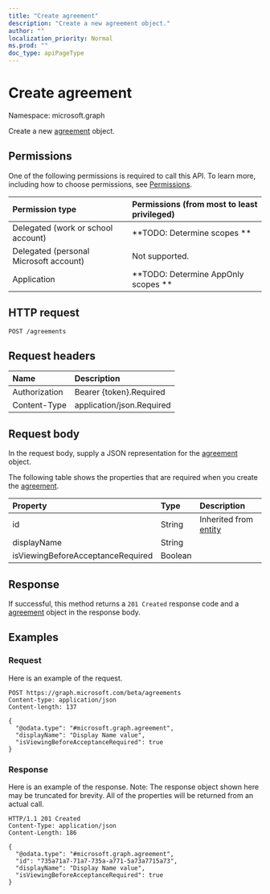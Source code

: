 ```yaml
---
title: "Create agreement"
description: "Create a new agreement object."
author: ""
localization_priority: Normal
ms.prod: ""
doc_type: apiPageType
---
```


# Create agreement

Namespace: microsoft.graph

Create a new [agreement](../resources/agreement.md) object.

## Permissions
One of the following permissions is required to call this API. To learn more, including how to choose permissions, see [Permissions](/concepts/permissions-reference.md).

|Permission type|Permissions (from most to least privileged)|
|:---|:---|
|Delegated (work or school account)|**TODO: Determine scopes **|
|Delegated (personal Microsoft account)|Not supported.|
|Application|**TODO: Determine AppOnly scopes **|

## HTTP request
<!-- {
  "blockType": "ignored"
}
-->
``` http
POST /agreements
```

## Request headers
|Name|Description|
|:---|:---|
|Authorization|Bearer {token}.Required|
|Content-Type|application/json.Required|

## Request body
In the request body, supply a JSON representation for the [agreement](../resources/agreement.md) object.

The following table shows the properties that are required when you create the [agreement](../resources/agreement.md).

|Property|Type|Description|
|:---|:---|:---|
|id|String| Inherited from [entity](../resources/entity.md)|
|displayName|String||
|isViewingBeforeAcceptanceRequired|Boolean||



## Response
If successful, this method returns a `201 Created` response code and a [agreement](../resources/agreement.md) object in the response body.

## Examples

### Request
Here is an example of the request.
<!-- {
  "blockType": "request",
  "name": "create_agreement_from_agreements"
}
-->
``` http
POST https://graph.microsoft.com/beta/agreements
Content-type: application/json
Content-length: 137

{
  "@odata.type": "#microsoft.graph.agreement",
  "displayName": "Display Name value",
  "isViewingBeforeAcceptanceRequired": true
}
```

### Response
Here is an example of the response. Note: The response object shown here may be truncated for brevity. All of the properties will be returned from an actual call.
<!-- {
  "blockType": "response",
  "truncated": true,
  "@odata.type": "microsoft.graph.agreement"
}
-->
``` http
HTTP/1.1 201 Created
Content-Type: application/json
Content-Length: 186

{
  "@odata.type": "#microsoft.graph.agreement",
  "id": "735a71a7-71a7-735a-a771-5a73a7715a73",
  "displayName": "Display Name value",
  "isViewingBeforeAcceptanceRequired": true
}
```

